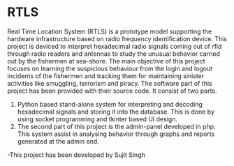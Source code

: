 # RTLS
Real Time Location System (RTLS) is a prototype model supporting the hardware infrastructure based on radio frequency identification device. This project is deviced to interpret hexadecimal radio signals coming out of rfid through radio readers and antennas to study the unusual behavior carried out by the fishermen at sea-shore. The main objective of this project focuses on learning the suspicious behaviour from the login and logout incidents of the fishermen and tracking them for maintaining sinister activities like smuggling, terrorism and piracy.
The software part of this project has been provided with their source code. It consist of two parts.
1. Python based stand-alone system for interpreting and decoding hexadecimal signals and storing it into the database. This is done by using socket programming and tkinter based UI design.
2. The second part of this project is the admin-panel developed in php. This system assist in analysing behavior through graphs and reports generated at the admin end.


-This project has been developed by Sujit Singh
